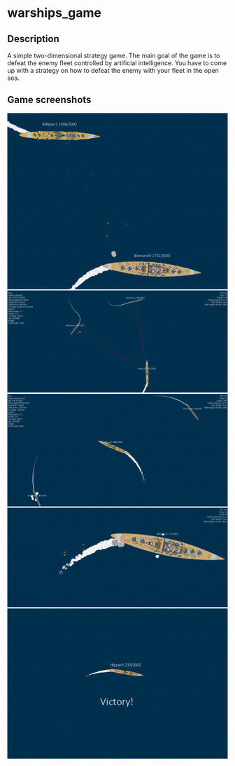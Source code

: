 # warships_game
## Description
A simple two-dimensional strategy game.
The main goal of the game is to defeat the enemy fleet controlled by artificial intelligence. You have to come up with a strategy on how to defeat the enemy with your fleet in the open sea.
## Game screenshots
![screenshot1](https://github.com/KonradGmy/warships_game/blob/main/Screenshots/s1.png)
![screenshot2](https://github.com/KonradGmy/warships_game/blob/main/Screenshots/s2.png)
![screenshot3](https://github.com/KonradGmy/warships_game/blob/main/Screenshots/s3.png)
![screenshot4](https://github.com/KonradGmy/warships_game/blob/main/Screenshots/s4.png)
![screenshot5](https://github.com/KonradGmy/warships_game/blob/main/Screenshots/s5.png)
